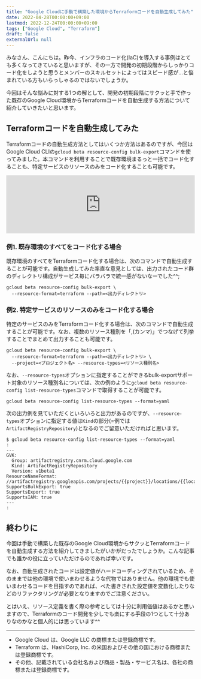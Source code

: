 ```yaml
---
title: "Google Cloudに手動で構築した環境からTerraformコードを自動生成してみた"
date: 2022-04-28T00:00:00+09:00
lastmod: 2022-12-24T00:00:00+09:00
tags: ["Google Cloud", "Terraform"]
draft: false
externalUrl: null
---
```


みなさん、こんにちは。昨今、インフラのコード化(IaC)を導入する事例はとても多くなってきていると思いますが、その一方で開発の初期段階からしっかりコード化をしようと思うとメンバーのスキルセットによってはスピード感が…と悩まれている方もいらっしゃるのではないでしょうか。

今回はそんな悩みに対する1つの解として、開発の初期段階にサクッと手で作った既存のGoogle Cloud環境からTerraformコードを自動生成する方法について紹介していきたいと思います。

## Terraformコードを自動生成してみた

Terraformコードの自動生成方法としてはいくつか方法はあるのですが、今回はGoogle Cloud CLIの`gcloud beta resource-config bulk-export`コマンドを使ってみました。本コマンドを利用することで既存環境まるっと一括でコード化することも、特定サービスのリソースのみをコード化することも可能です。

<iframe class="hatenablogcard" style="width:100%;height:155px;max-width:680px;" src="https://hatenablog-parts.com/embed?url=https://cloud.google.com/sdk/gcloud/reference/beta/resource-config/bulk-export" frameborder="0" scrolling="no"></iframe>

### 例1. 既存環境のすべてをコード化する場合

既存環境のすべてをTerraformコード化する場合は、次のコマンドで自動生成することが可能です。自動生成してみた率直な意見としては、出力されたコード群のディレクトリ構成がサービス毎にバラバラで統一感がないなーでした^^;

```bash:すべてのリソースをコード化する場合
gcloud beta resource-config bulk-export \
  --resource-format=terraform --path=<出力ディレクトリ>
```

### 例2. 特定サービスのリソースのみをコード化する場合

特定のサービスのみをTerraformコード化する場合は、次のコマンドで自動生成することが可能です。なお、複数のリソース種別を「,(カンマ)」でつなげて列挙することでまとめて出力することも可能です。


```bash:特定サービスのリソースをコード化する場合
gcloud beta resource-config bulk-export \
  --resource-format=terraform --path=<出力ディレクトリ> \
  --project=<プロジェクト名> --resource-types=<リソース種別名>
```

なお、`--resource-types`オプションに指定することができるbulk-exportサポート対象のリソース種別名については、次の例のように`gcloud beta resource-config list-resource-types`コマンドで取得することが可能です。

```bash:bulk-exportサポート対象のリソース種別一覧取得
gcloud beta resource-config list-resource-types --format=yaml
```

次の出力例を見ていただくといろいろと出力があるのですが、`--resource-types`オプションに指定する値は`Kind`の部分(=例では`ArtifactRegistryRepository`)となるのでご留意いただければと思います。

```txt:出力例
$ gcloud beta resource-config list-resource-types --format=yaml
:
---
GVK:
  Group: artifactregistry.cnrm.cloud.google.com
  Kind: ArtifactRegistryRepository
  Version: v1beta1
ResourceNameFormat: //artifactregistry.googleapis.com/projects/{{project}}/locations/{{location}}/repositories/{{repository_id}}
SupportsBulkExport: true
SupportsExport: true
SupportsIAM: true
---
:
```

## 終わりに

今回は手動で構築した既存のGoogle Cloud環境からサクッとTerraformコードを自動生成する方法を紹介してきましたがいかがだったでしょうか。こんな記事でも誰かの役に立っていただけるのであれば幸いです。

なお、自動生成されたコードは設定値がハードコーディングされているため、そのままでは他の環境で使いまわせるような代物ではありません。他の環境でも使いまわせるコードを目指すのであれば、べた書きされた設定値を変数化したりなどのリファクタリングが必要となりますのでご注意ください。

とはいえ、リソース定義を書く際の参考としては十分に利用価値はあるかと思いますので、Terraformのコード開発を少しでも楽にする手段の1つとして十分ありなのかなと個人的には思っています^^

---

- Google Cloud は、Google LLC の商標または登録商標です。
- Terraform は、HashiCorp, Inc. の米国およびその他の国における商標または登録商標です。
- その他、記載されている会社名および商品・製品・サービス名は、各社の商標または登録商標です。

